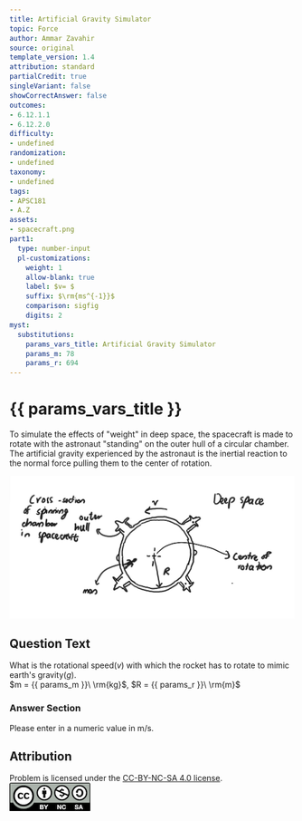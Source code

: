 ```yaml
---
title: Artificial Gravity Simulator
topic: Force
author: Ammar Zavahir
source: original
template_version: 1.4
attribution: standard
partialCredit: true
singleVariant: false
showCorrectAnswer: false
outcomes:
- 6.12.1.1
- 6.12.2.0
difficulty:
- undefined
randomization:
- undefined
taxonomy:
- undefined
tags:
- APSC181
- A.Z
assets:
- spacecraft.png
part1:
  type: number-input
  pl-customizations:
    weight: 1
    allow-blank: true
    label: $v= $
    suffix: $\rm{ms^{-1}}$
    comparison: sigfig
    digits: 2
myst:
  substitutions:
    params_vars_title: Artificial Gravity Simulator
    params_m: 78
    params_r: 694
---
```

# {{ params_vars_title }}
To simulate the effects of "weight" in deep space, the spacecraft is made to rotate with the astronaut "standing" on the outer hull of a circular chamber. The artificial gravity experienced by the astronaut is the inertial reaction to the normal force pulling them to the center of rotation.

<img src="spacecraft.png" width=600>

## Question Text

What is the rotational speed($v$) with which the rocket has to rotate to mimic earth's gravity($g$).<br>
$m = {{ params_m }}\ \rm{kg}$, $R = {{ params_r }}\ \rm{m}$

### Answer Section

Please enter in a numeric value in m/s.

## Attribution

Problem is licensed under the [CC-BY-NC-SA 4.0 license](https://creativecommons.org/licenses/by-nc-sa/4.0/).<br> ![The Creative Commons 4.0 license requiring attribution-BY, non-commercial-NC, and share-alike-SA license.](https://raw.githubusercontent.com/firasm/bits/master/by-nc-sa.png)